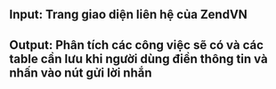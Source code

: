 ## Input: Trang giao diện liên hệ của ZendVN
## Output: Phân tích các công việc sẽ có và các table cần lưu khi người dùng điền thông tin và nhấn vào nút gửi lời nhắn

